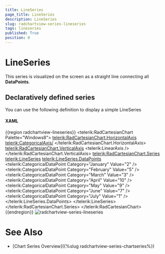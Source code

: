 ```yaml
---
title: LineSeries
page_title: LineSeries
description: LineSeries
slug: radchartview-series-lineseries
tags: lineseries
published: True
position: 0
---
```


# LineSeries



This series is visualized on the screen as a straight line connecting all __DataPoints__.

## Declaratively defined series

You can use the following definition to display a simple LineSeries

#### XAML
{{region radchartview-lineseries}}
	<telerik:RadCartesianChart Palette="Windows8">
	<telerik:RadCartesianChart.HorizontalAxis>
		<telerik:CategoricalAxis/>
	</telerik:RadCartesianChart.HorizontalAxis>
	<telerik:RadCartesianChart.VerticalAxis>
		<telerik:LinearAxis />
	</telerik:RadCartesianChart.VerticalAxis>
	<telerik:RadCartesianChart.Series>
		<telerik:LineSeries>
			<telerik:LineSeries.DataPoints>
				<telerik:CategoricalDataPoint Category="January" Value="2" />
				<telerik:CategoricalDataPoint Category="February" Value="5" />
				<telerik:CategoricalDataPoint Category="March" Value="3" />
				<telerik:CategoricalDataPoint Category="April" Value="10" />
				<telerik:CategoricalDataPoint Category="May" Value="9" />
				<telerik:CategoricalDataPoint Category="June" Value="7" />
				<telerik:CategoricalDataPoint Category="July" Value="1" />
			</telerik:LineSeries.DataPoints>
		</telerik:LineSeries>
	</telerik:RadCartesianChart.Series>
	</telerik:RadCartesianChart>
{{endregion}}
![radchartview-series-lineseries](images/radchartview-series-lineseries.png)

# See Also
 * [Chart Series Overview]({%slug radchartview-series-chartseries%})